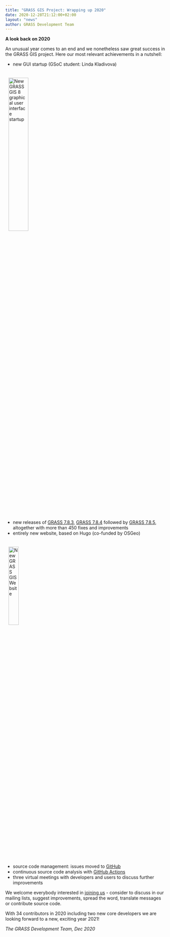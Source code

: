```yaml
---
title: "GRASS GIS Project: Wrapping up 2020"
date: 2020-12-28T21:12:00+02:00
layout: "news"
author: GRASS Development Team
---
```


**A look back on 2020**

An unusual year comes to an end and we nonetheless saw great success in the GRASS GIS project.
Here our most relevant achievements in a nutshell:

- new GUI startup (GSoC student: Linda Kladivova)


<a href="/images/news/grassgui8_first_infobar.png">
  <img src="/images/news/grassgui8_first_infobar.png" alt="New GRASS GIS 8 graphical user interface startup" title="New GRASS GIS 8 graphical user interface startup"
   width="35%" style="float:center;padding-left:10px;padding-top:20px">
</a>

- new releases of [GRASS 7.8.3](https://trac.osgeo.org/grass/wiki/Release/7.8.3-News),
  [GRASS 7.8.4](https://trac.osgeo.org/grass/wiki/Release/7.8.4-News) followed
  by [GRASS 7.8.5](https://trac.osgeo.org/grass/wiki/Release/7.8.5-News),
  altogether with more than 450 fixes and improvements
- entirely new website, based on Hugo (co-funded by OSGeo)

<a href="/images/news/new_grass_website2.png">
  <img src="/images/news/new_grass_website2.png" alt="New GRASS GIS Website" title="New GRASS GIS Website"
   width="25%" style="float:center;padding-left:10px;padding-top:20px">
</a>


- source code management: issues moved to [GitHub](https://github.com/OSGeo/grass/issues)
- continuous source code analysis with [GitHub Actions](https://github.com/OSGeo/grass/actions/)
- three virtual meetings with developers and users to discuss further improvements

We welcome everybody interested in [joining us](https://grass.osgeo.org/contribute/) - consider
to discuss in our mailing lists, suggest improvements, spread the word, translate messages or
contribute source code.

With 34 contributors in 2020 including two new core developers we are looking forward to a new, exciting year 2021!

*The GRASS Development Team, Dec 2020*
